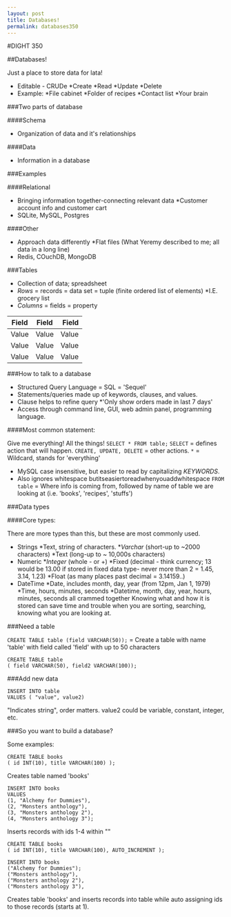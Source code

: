 ```yaml
---
layout: post
title: Databases!
permalink: databases350
---
```

#DIGHT 350

##Databases!  

Just a place to store data for lata!
- Editable - CRUDe
	*Create
	*Read
	*Update
	*Delete
- Example:
	*File cabinet
	*Folder of recipes
	*Contact list
	*Your brain

###Two parts of database  

####Schema  

- Organization of data and it's relationships  

####Data  

- Information in a database  

###Examples  

####Relational  

- Bringing information together-connecting relevant data
	*Customer account info and customer cart
- SQLite, MySQL, Postgres  

####Other  

- Approach data differently
	*Flat files (What Yeremy described to me; all data in a long line)
- Redis, COuchDB, MongoDB  

###Tables  

- Collection of data; spreadsheet
- _Rows_ = records = data set = tuple (finite ordered list of elements)
	*I.E. grocery list
- _Columns_ = fields = property  

| Field       | Field        | Field  |
| ------------- |:-------------:| -----:|
| Value     | Value  | Value   |
| Value       | Value       |   Value  |
| Value  | Value      |    Value   |  

###How to talk to a database  

- Structured Query Language = SQL = 'Sequel'
- Statements/queries made up of keywords, clauses, and values.
- Clause helps to refine query
	*'Only show orders made in last 7 days'
- Access through command line, GUI, web admin panel, programming language.  

####Most common statement:  

Give me everything! All the things!
`SELECT * FROM table;`
`SELECT` = defines action that will happen.
`CREATE, UPDATE, DELETE` = other actions.
`*` = Wildcard, stands for 'everything'
- MySQL case insensitive, but easier to read by capitalizing _KEYWORDS_.
- Also ignores whitespace butitseasiertoreadwhenyouaddwhitespace
`FROM table` = Where info is coming from, followed by name of table we are looking at (i.e. 'books', 'recipes', 'stuffs')  

###Data types  

####Core types:  

There are more types than this, but these are most commonly used.
- Strings
	*Text, string of characters.
	*_Varchar_ (short-up to ~2000 characters)
	*Text (long-up to ~ 10,000s characters)
- Numeric
	*_Integer_ (whole - or +)
	*Fixed (decimal - think currency; 13 would be 13.00 if stored in fixed data type- never more than 2 = 1.45, 3.14, 1.23)
	*Float (as many places past decimal = 3.14159..)
- DateTime
	*Date, includes month, day, year (from 12pm, Jan 1, 1979)
	*Time, hours, minutes, seconds
	*Datetime, month, day, year, hours, minutes, seconds all crammed together
Knowing what and how it is stored can save time and trouble when you are sorting, searching, knowing what you are looking at.  

###Need a table  

`CREATE TABLE table (field VARCHAR(50));` = Create a table with name 'table' with field called 'field' with up to 50 characters  

```
CREATE TABLE table  
( field VARCHAR(50), field2 VARCHAR(100));
```  

###Add new data  

```
INSERT INTO table  
VALUES ( "value", value2)
```  

"Indicates string", order matters. value2 could be variable, constant, integer, etc.  

###So you want to build a database?  

Some examples:  

```
CREATE TABLE books
( id INT(10), title VARCHAR(100) );
```  
Creates table named 'books'  

```
INSERT INTO books  
VALUES 
(1, "Alchemy for Dummies"),
(2, "Monsters anthology"),
(3, "Monsters anthology 2"),
(4, "Monsters anthology 3");
```  

Inserts records with ids 1-4 within ""  

```
CREATE TABLE books
( id INT(10), title VARCHAR(100), AUTO_INCREMENT );  

INSERT INTO books  
("Alchemy for Dummies");
("Monsters anthology"),
("Monsters anthology 2"),
("Monsters anthology 3"),
```  

Creates table 'books' and inserts records into table while auto assigning ids to those records (starts at 1).





